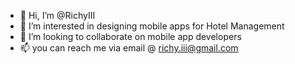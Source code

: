 - 👋 Hi, I’m @RichyIII
- 👀 I’m interested in designing mobile apps for Hotel Management
- 💞️ I’m looking to collaborate on mobile app developers
- 📫 you can reach me via email @ richy.iii@gmail.com

<!---
RichyIII/RichyIII is a ✨ special ✨ repository because its `README.md` (this file) appears on your GitHub profile.
You can click the Preview link to take a look at your changes.
--->
